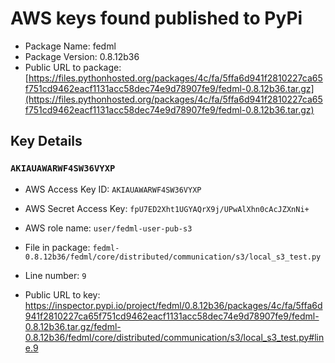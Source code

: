 # AWS keys found published to PyPi

* Package Name: fedml
* Package Version: 0.8.12b36
* Public URL to package: [https://files.pythonhosted.org/packages/4c/fa/5ffa6d941f2810227ca65f751cd9462eacf1131acc58dec74e9d78907fe9/fedml-0.8.12b36.tar.gz](https://files.pythonhosted.org/packages/4c/fa/5ffa6d941f2810227ca65f751cd9462eacf1131acc58dec74e9d78907fe9/fedml-0.8.12b36.tar.gz)

## Key Details

### `AKIAUAWARWF4SW36VYXP`

* AWS Access Key ID: `AKIAUAWARWF4SW36VYXP`
* AWS Secret Access Key: `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` 
* AWS role name: `user/fedml-user-pub-s3`
* File in package: `fedml-0.8.12b36/fedml/core/distributed/communication/s3/local_s3_test.py`
* Line number: `9`

* Public URL to key: https://inspector.pypi.io/project/fedml/0.8.12b36/packages/4c/fa/5ffa6d941f2810227ca65f751cd9462eacf1131acc58dec74e9d78907fe9/fedml-0.8.12b36.tar.gz/fedml-0.8.12b36/fedml/core/distributed/communication/s3/local_s3_test.py#line.9


